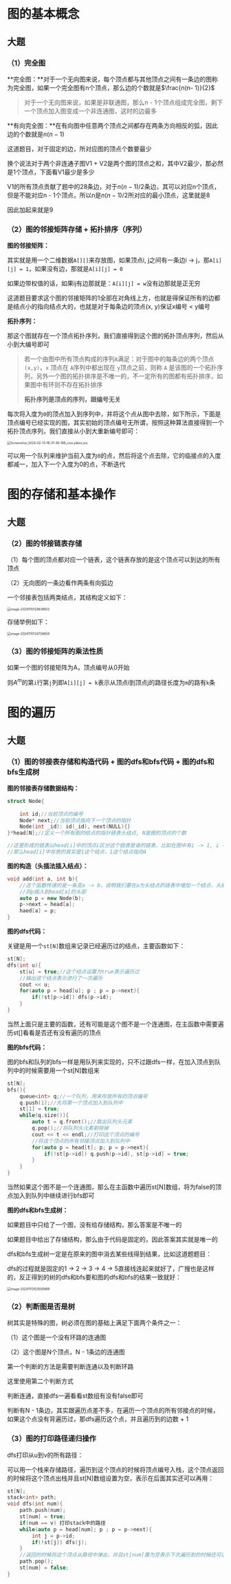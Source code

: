 # 图的基本概念

## 大题

### （1）完全图

**完全图：**对于一个无向图来说，每个顶点都与其他顶点之间有一条边的图称为完全图，如果一个完全图有n个顶点，那么边的个数就是$\frac{n(n- 1)}{2}$

> 对于一个无向图来说，如果是非联通图，那么n - 1个顶点组成完全图，剩下一个顶点加入图变成一个非连通图，这时的边最多

**有向完全图：**在有向图中任意两个顶点之间都存在两条方向相反的弧，因此边的个数就是$n(n - 1)$

这道题目，对于固定的边，所对应图的顶点个数要最少

换个说法对于两个非连通子图V1 + V2是两个图的顶点之和，其中V2最少，那必然是1个顶点，下面看V1最少是多少

V1的所有顶点贡献了题中的28条边，对于$n(n-1)/2$条边，其可以对应n个顶点，但是不能对应n - 1个顶点，所以n是$n(n-1)/2$所对应的最小顶点，这里就是8

因此加起来就是9

### （2）图的邻接矩阵存储 + 拓扑排序（序列）

**图的邻接矩阵：**

其实就是用一个二维数据`A[][]`来存放图，如果顶点i, j之间有一条边i -> j，那`A[i][j] = 1`，如果没有边，那就是`A[i][j] = 0`

如果边带权值的话，如果ij有边那就是：`A[i][j] = w`没有边那就是正无穷

这道题目要求这个图的邻接矩阵的1全部在对角线上方，也就是得保证所有的边都是结点小的指向结点大的，也就是对于每条边的顶点(x, y)保证x编号 < y编号

**拓扑序列：**

那这个图就存在一个顶点拓扑序列，我们直接得到这个图的拓扑顶点序列，然后从小到大编号即可

> 若一个由图中所有顶点构成的序列`A`满足：对于图中的每条边的两个顶点 `(x,y)`，`x` 顶点在 `A`序列中都出现在 `y`顶点之前，则称 `A` 是该图的一个拓扑序列，另外一个图的拓扑排序是不唯一的，不一定所有的图都有拓扑排序，如果图中有环则不存在拓扑排序
>
> **拓扑序列是顶点的序列，跟编号无关**

每次将入度为`0`的顶点加入到序列中，并将这个点从图中去除，如下所示，下面是顶点编号已经实现的图，其实初始的顶点编号无所谓，按照这种算法直接得到一个拓扑顶点序列，我们直接从小到大重新编号即可：

<img src="https://typora-1310242472.cos.ap-nanjing.myqcloud.com/typora_img/Screenshot_2024-02-13-16-31-36-188_com.jideos.jno.png" alt="Screenshot_2024-02-13-16-31-36-188_com.jideos.jno" style="zoom:50%;" />

可以用一个队列来维护当前入度为`0`的点，然后将这个点去除，它的临接点的入度都减一，加入下一个入度为0的点，不断迭代

# 图的存储和基本操作

## 大题

### （2）图的邻接链表存储

（1）每个图的顶点都对应一个链表，这个链表存放的是这个顶点可以到达的所有顶点

（2）无向图的一条边看作两条有向弧边

一个邻接表包括两类结点，其结构定义如下：

<img src="https://typora-1310242472.cos.ap-nanjing.myqcloud.com/typora_img/image-20241110124639502.png" alt="image-20241110124639502" style="zoom:50%;" />

存储举例如下：

<img src="https://typora-1310242472.cos.ap-nanjing.myqcloud.com/typora_img/image-20241110124704654.png" alt="image-20241110124704654" style="zoom:50%;" />

### （3）图的邻接矩阵的乘法性质

如果一个图的邻接矩阵为A，顶点编号从0开始

则$A^m$的第`i`行第`j`列即`A[i][j] = k`表示从顶点i到顶点j的路径长度为`m`的路有`k`条

# 图的遍历

## 大题

### （1）图的邻接表存储和构造代码 + 图的dfs和bfs代码 + 图的dfs和bfs生成树

**图的邻接表存储数据结构：**

```cpp
struct Node{
    
    int id;//当前顶点的编号
    Node* next;//当前顶点指向下一个顶点的指针
    Node(int _id): id(_id), next(NULL){}
}*head[N];//定义一个所有图的结点的指针链表头结点, N是图的顶点的个数

//这里形成的链表以head[i]中的顶点i区分这个链表是谁的链表，比如在图中有i -> 1, i -> 4这两条边
//那么head[i]中存放的其实是1这个结点，1这个结点指向4
```

**图的构造（头插法插入结点）：**

```cpp
void add(int a, int b){
    //这个函数传递的是一条变a -> b，说明我们要在a为头结点的链表中增加一个结点，头插法
    //将p插入到head[a]的头部
    auto p = new Node(b);
    p->next = head[a];
    haed[a] = p;
}
```

**图的dfs代码：**

关键是用一个`st[N]`数组来记录已经遍历过的结点，主要函数如下：

```cpp
st[N];
dfs(int u){
    st[u] = true;//这个结点设置为true表示遍历过
    //输出这个结点表示进行了一次遍历
    cout << u;
    for(auto p = head[u]; p ; p = p->next){
        if(!st[p->id]) dfs(p->id);
    }
}
```

当然上面只是主要的函数，还有可能是这个图不是一个连通图，在主函数中需要遍历st[]看看是否还有没有遍历的顶点

**图的bfs代码：**

图的bfs和队列的bfs一样是用队列来实现的，只不过跟dfs一样，在加入顶点到队列中的时候需要用一个st[N]数组来

```cpp
st[N];
bfs(){
	queue<int> q;//一个队列，用来存放所有的顶点编号
    q.push(1);//先将第一个顶点加入到队列中
    st[1] = true;
    while(q.size()){
        auto t = q.front();//取出队列头元素
        q.pop();//将队列头元素剔除掉
        cout << t << endl;//打印这个顶点的编号
        //将这个顶点的所有邻接顶点加入到队列中
        for(auto p = head[t]; p; p = p->next){
            if(!st[p->id]) q.push(p->id), st[p->id] = true;
        }
    }
}
```

当然如果这个图不是一个连通图，那么在主函数中遍历st[N]数组，将为false的顶点加入到队列中继续进行bfs即可

**图的dfs和bfs生成树：**

如果题目中只给了一个图，没有给存储结构，那么答案是不唯一的

如果题目中给出了存储结构，那么由于代码是固定的，因此答案其实就是唯一的

dfs和bfs生成树一定是在原来的图中消去某些线得到结果，比如这道题题目：

dfs的过程就是固定的1 -> 2 -> 3 -> 4 -> 5直接线连起来就好了，广搜也是这样的，反正得到的树的dfs和bfs要和图的dfs和bfs的结果一致就好：

<img src="https://typora-1310242472.cos.ap-nanjing.myqcloud.com/typora_img/image-20241113103550899.png" alt="image-20241113103550899" style="zoom:50%;" />

### （2）判断图是否是树

树其实是特殊的图，树必须在图的基础上满足下面两个条件之一：

（1）这个图是一个没有环路的连通图

（2）这个图是N个顶点，N - 1条边的连通图

第一个判断的方法是需要判断连通以及判断环路

这里使用第二个判断方式

判断连通，直接dfs一遍看看st数组有没有false即可

判断有N - 1条边，其实跟遍历点差不多，在遍历一个顶点的所有邻接点的时候，如果这个点没有背遍历过，那dfs遍历这个点，并且遍历到的边数 + 1

### （3）图的打印路径递归操作

dfs打印从u到v的所有路径：

可以用一个栈来存储路径，遍历到这个顶点的时候将顶点编号入栈，这个顶点返回的时候将这个顶点出栈并且st[N]数组设置为空，表示在后面其实还可以再用：

```cpp
st[N];
stack<int> path;
void dfs(int num){
    path.push(num);
    st[num] = true;
    if(num == v) 打印stack中的路径
    while(auto p = head[num]; p ; p = p->next){
        int j = p->id;
        if(!st[j]) dfs(j);
    }
    //返回的时候将这个顶点从路径中弹出，并且st[num]置为空表示下次遍历到的时候还可以用作路径上的点
    path.pop();
    st[num] = false;
}
```

